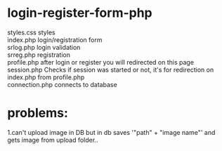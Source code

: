 # login-register-form-php
styles.css styles <br>
index.php login/registration form <br>
srlog.php login validation <br>
srreg.php registration <br>
profile.php after login or register you will redirected on this page <br>
session.php Checks if session was started or not, it's for redirection on index.php from profile.php <br>
connection.php connects to database <br>

# problems:
1.can't upload image in DB but in db saves '"path" + "image name"' and gets image from upload folder..
